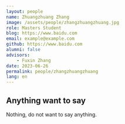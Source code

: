 ```yaml
---
layout: people
name: Zhuangzhuang Zhang
image: /assets/people/zhangzhuangzhuang.jpg
role: Masters Student
blog: https://www.baidu.com
email: example@example.com
github: https://www.baidu.com
alumni: false
advisors:
    - Fuxin Zhang
date: 2023-06-26
permalink: people/zhangzhuangzhuang
lang: en
---
```


## Anything want to say

Nothing, do not want to say anything.